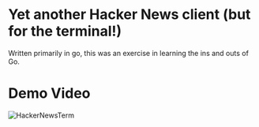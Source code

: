 # Yet another Hacker News client (but for the terminal!)
Written primarily in go, this was an exercise in learning the ins and outs of Go.

# Demo Video
![HackerNewsTerm](https://i.imgur.com/9xQVer2.gif)
